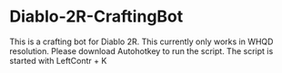 # Diablo-2R-CraftingBot
This is a crafting bot for Diablo 2R.
This currently only works in WHQD resolution.
Please download Autohotkey to run the script.
The script is started with LeftContr + K
